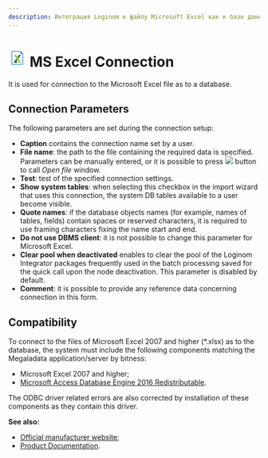 ```yaml
---
description: Интеграция Loginom к файлу Microsoft Excel как к базе данных . Параметры подключения. Совместимость.
---
```

# ![ ](./../../../images/icons/common/data-sources/file-excel_default.svg) MS Excel Connection

It is used for connection to the Microsoft Excel file as to a database.

## Connection Parameters

The following parameters are set during the connection setup:

* **Caption** contains the connection name set by a user.
* **File name**: the path to the file containing the required data is specified. Parameters can be manually entered, or it is possible to press ![ ](./../../../images/extjs-theme/form/open-trigger/open-trigger_default.svg) button to call *Open file* window.
* **Test**: test of the specified connection settings.
* **Show system tables**: when selecting this checkbox in the import wizard that uses this connection, the system DB tables available to a user become visible.
* **Quote names**: if the database objects names (for example, names of tables, fields) contain spaces or reserved characters, it is required to use framing characters fixing the name start and end.
* **Do not use DBMS client**: it is not possible to change this parameter for Microsoft Excel.
* **Clear pool when deactivated** enables to clear the pool of the Loginom Integrator packages frequently used in the batch processing saved for the quick call upon the node deactivation. This parameter is disabled by default.
* **Comment**: it is possible to provide any reference data concerning connection in this form.

## Compatibility

To connect to the files of Microsoft Excel 2007 and higher (*.xlsx) as to the database, the system must include the following components matching the Megaladata application/server by bitness:
* Microsoft Excel 2007 and higher;
* [Microsoft Access Database Engine 2016 Redistributable](https://www.microsoft.com/en-us/download/details.aspx?id=54920).

The ODBC driver related errors are also corrected by installation of these components as they contain this driver.

**See also:**

* [Official manufacturer website](https://www.microsoft.com/ru-ru);
* [Product Documentation](https://docs.microsoft.com/ru-ru/).
